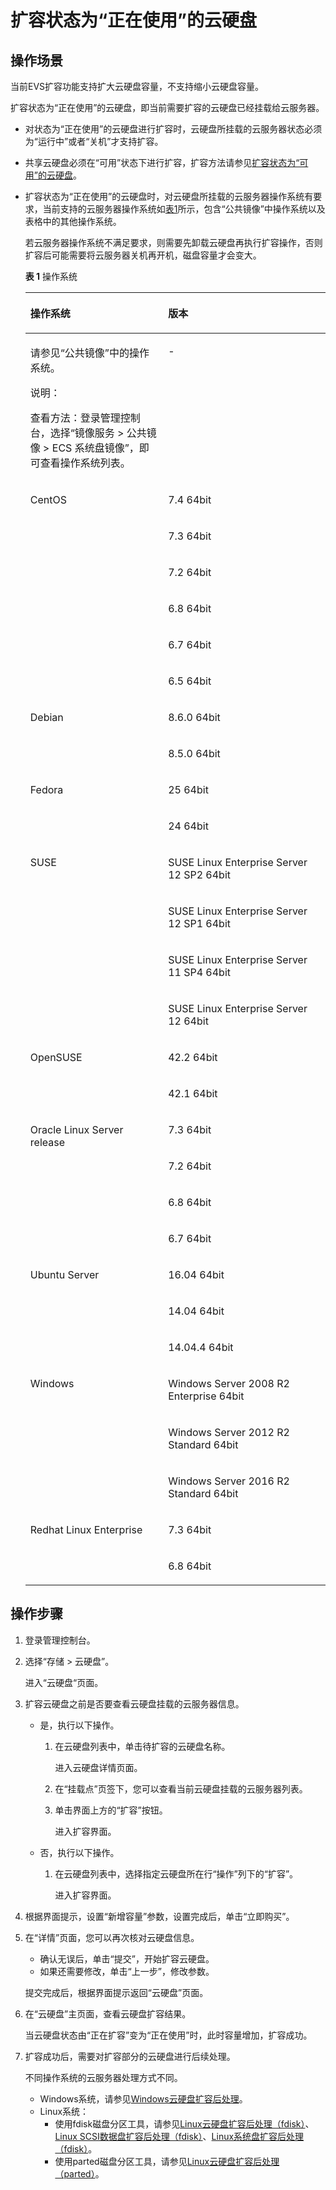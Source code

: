 # 扩容状态为“正在使用”的云硬盘<a name="ZH-CN_TOPIC_0077678449"></a>

## 操作场景<a name="section4199781203421"></a>

当前EVS扩容功能支持扩大云硬盘容量，不支持缩小云硬盘容量。

扩容状态为“正在使用”的云硬盘，即当前需要扩容的云硬盘已经挂载给云服务器。

-   对状态为“正在使用”的云硬盘进行扩容时，云硬盘所挂载的云服务器状态必须为“运行中”或者“关机”才支持扩容。
-   共享云硬盘必须在“可用”状态下进行扩容，扩容方法请参见[扩容状态为“可用”的云硬盘](扩容状态为-可用-的云硬盘.md)。
-   扩容状态为“正在使用”的云硬盘时，对云硬盘所挂载的云服务器操作系统有要求，当前支持的云服务器操作系统如[表1](#table53157090141716)所示，包含“公共镜像”中操作系统以及表格中的其他操作系统。

    若云服务器操作系统不满足要求，则需要先卸载云硬盘再执行扩容操作，否则扩容后可能需要将云服务器关机再开机，磁盘容量才会变大。

    **表 1**  操作系统

    <a name="table53157090141716"></a>
    <table><thead align="left"><tr id="row45496632141716"><th class="cellrowborder" valign="top" width="45.89%" id="mcps1.2.3.1.1"><p id="p61348555141716"><a name="p61348555141716"></a><a name="p61348555141716"></a>操作系统</p>
    </th>
    <th class="cellrowborder" valign="top" width="54.11%" id="mcps1.2.3.1.2"><p id="p3177030141716"><a name="p3177030141716"></a><a name="p3177030141716"></a>版本</p>
    </th>
    </tr>
    </thead>
    <tbody><tr id="row11188115275214"><td class="cellrowborder" valign="top" width="45.89%" headers="mcps1.2.3.1.1 "><p id="p18784916162415"><a name="p18784916162415"></a><a name="p18784916162415"></a>请参见“公共镜像”中的操作系统。</p>
    <div class="note" id="note56118501378"><a name="note56118501378"></a><a name="note56118501378"></a><span class="notetitle"> 说明： </span><div class="notebody"><p id="p161210505714"><a name="p161210505714"></a><a name="p161210505714"></a>查看方法：登录管理控制台，选择“镜像服务 &gt; 公共镜像  &gt; ECS 系统盘镜像”，即可查看操作系统列表。</p>
    </div></div>
    </td>
    <td class="cellrowborder" valign="top" width="54.11%" headers="mcps1.2.3.1.2 "><p id="p1198234182118"><a name="p1198234182118"></a><a name="p1198234182118"></a>-</p>
    </td>
    </tr>
    <tr id="row3353113994713"><td class="cellrowborder" rowspan="6" valign="top" width="45.89%" headers="mcps1.2.3.1.1 "><p id="p40749590141716"><a name="p40749590141716"></a><a name="p40749590141716"></a>CentOS</p>
    </td>
    <td class="cellrowborder" valign="top" width="54.11%" headers="mcps1.2.3.1.2 "><p id="p635420393471"><a name="p635420393471"></a><a name="p635420393471"></a>7.4 64bit</p>
    </td>
    </tr>
    <tr id="row56012882141716"><td class="cellrowborder" valign="top" headers="mcps1.2.3.1.1 "><p id="p12382523141716"><a name="p12382523141716"></a><a name="p12382523141716"></a>7.3 64bit</p>
    </td>
    </tr>
    <tr id="row44333849141716"><td class="cellrowborder" valign="top" headers="mcps1.2.3.1.1 "><p id="p34272050141716"><a name="p34272050141716"></a><a name="p34272050141716"></a>7.2 64bit</p>
    </td>
    </tr>
    <tr id="row40012999141716"><td class="cellrowborder" valign="top" headers="mcps1.2.3.1.1 "><p id="p19827453141716"><a name="p19827453141716"></a><a name="p19827453141716"></a>6.8 64bit</p>
    </td>
    </tr>
    <tr id="row44229353141716"><td class="cellrowborder" valign="top" headers="mcps1.2.3.1.1 "><p id="p25807831141716"><a name="p25807831141716"></a><a name="p25807831141716"></a>6.7 64bit</p>
    </td>
    </tr>
    <tr id="row30943891141716"><td class="cellrowborder" valign="top" headers="mcps1.2.3.1.1 "><p id="p23427267141716"><a name="p23427267141716"></a><a name="p23427267141716"></a>6.5 64bit</p>
    </td>
    </tr>
    <tr id="row9518817141716"><td class="cellrowborder" rowspan="2" valign="top" width="45.89%" headers="mcps1.2.3.1.1 "><p id="p32826701141716"><a name="p32826701141716"></a><a name="p32826701141716"></a>Debian</p>
    </td>
    <td class="cellrowborder" valign="top" width="54.11%" headers="mcps1.2.3.1.2 "><p id="p41717085141716"><a name="p41717085141716"></a><a name="p41717085141716"></a>8.6.0 64bit</p>
    </td>
    </tr>
    <tr id="row39909446141716"><td class="cellrowborder" valign="top" headers="mcps1.2.3.1.1 "><p id="p11439688141716"><a name="p11439688141716"></a><a name="p11439688141716"></a>8.5.0 64bit</p>
    </td>
    </tr>
    <tr id="row35848330141716"><td class="cellrowborder" rowspan="2" valign="top" width="45.89%" headers="mcps1.2.3.1.1 "><p id="p18033656141716"><a name="p18033656141716"></a><a name="p18033656141716"></a>Fedora</p>
    </td>
    <td class="cellrowborder" valign="top" width="54.11%" headers="mcps1.2.3.1.2 "><p id="p51440042141716"><a name="p51440042141716"></a><a name="p51440042141716"></a>25 64bit</p>
    </td>
    </tr>
    <tr id="row60307201141716"><td class="cellrowborder" valign="top" headers="mcps1.2.3.1.1 "><p id="p53045076141716"><a name="p53045076141716"></a><a name="p53045076141716"></a>24 64bit</p>
    </td>
    </tr>
    <tr id="row7643644141716"><td class="cellrowborder" rowspan="4" valign="top" width="45.89%" headers="mcps1.2.3.1.1 "><p id="p15155436141716"><a name="p15155436141716"></a><a name="p15155436141716"></a>SUSE</p>
    </td>
    <td class="cellrowborder" valign="top" width="54.11%" headers="mcps1.2.3.1.2 "><p id="p19630784141716"><a name="p19630784141716"></a><a name="p19630784141716"></a>SUSE Linux Enterprise Server 12 SP2 64bit</p>
    </td>
    </tr>
    <tr id="row42459331141716"><td class="cellrowborder" valign="top" headers="mcps1.2.3.1.1 "><p id="p16653801141716"><a name="p16653801141716"></a><a name="p16653801141716"></a>SUSE Linux Enterprise Server 12 SP1 64bit</p>
    </td>
    </tr>
    <tr id="row15666486141716"><td class="cellrowborder" valign="top" headers="mcps1.2.3.1.1 "><p id="p61025831141716"><a name="p61025831141716"></a><a name="p61025831141716"></a>SUSE Linux Enterprise Server 11 SP4 64bit</p>
    </td>
    </tr>
    <tr id="row12361574141716"><td class="cellrowborder" valign="top" headers="mcps1.2.3.1.1 "><p id="p61763470141716"><a name="p61763470141716"></a><a name="p61763470141716"></a>SUSE Linux Enterprise Server 12 64bit</p>
    </td>
    </tr>
    <tr id="row19000320141716"><td class="cellrowborder" rowspan="2" valign="top" width="45.89%" headers="mcps1.2.3.1.1 "><p id="p62630967141716"><a name="p62630967141716"></a><a name="p62630967141716"></a>OpenSUSE</p>
    </td>
    <td class="cellrowborder" valign="top" width="54.11%" headers="mcps1.2.3.1.2 "><p id="p39943595141716"><a name="p39943595141716"></a><a name="p39943595141716"></a>42.2 64bit</p>
    </td>
    </tr>
    <tr id="row23948039141716"><td class="cellrowborder" valign="top" headers="mcps1.2.3.1.1 "><p id="p60743008141716"><a name="p60743008141716"></a><a name="p60743008141716"></a>42.1 64bit</p>
    </td>
    </tr>
    <tr id="row9816168141716"><td class="cellrowborder" rowspan="4" valign="top" width="45.89%" headers="mcps1.2.3.1.1 "><p id="p56912129141716"><a name="p56912129141716"></a><a name="p56912129141716"></a>Oracle Linux Server release</p>
    </td>
    <td class="cellrowborder" valign="top" width="54.11%" headers="mcps1.2.3.1.2 "><p id="p46479735141716"><a name="p46479735141716"></a><a name="p46479735141716"></a>7.3 64bit</p>
    </td>
    </tr>
    <tr id="row15664432141716"><td class="cellrowborder" valign="top" headers="mcps1.2.3.1.1 "><p id="p60859451141716"><a name="p60859451141716"></a><a name="p60859451141716"></a>7.2 64bit</p>
    </td>
    </tr>
    <tr id="row10864151141716"><td class="cellrowborder" valign="top" headers="mcps1.2.3.1.1 "><p id="p7581075141716"><a name="p7581075141716"></a><a name="p7581075141716"></a>6.8 64bit</p>
    </td>
    </tr>
    <tr id="row1120811141716"><td class="cellrowborder" valign="top" headers="mcps1.2.3.1.1 "><p id="p23676896141716"><a name="p23676896141716"></a><a name="p23676896141716"></a>6.7 64bit</p>
    </td>
    </tr>
    <tr id="row11765478141716"><td class="cellrowborder" rowspan="3" valign="top" width="45.89%" headers="mcps1.2.3.1.1 "><p id="p13479695141716"><a name="p13479695141716"></a><a name="p13479695141716"></a>Ubuntu Server</p>
    </td>
    <td class="cellrowborder" valign="top" width="54.11%" headers="mcps1.2.3.1.2 "><p id="p18113516141716"><a name="p18113516141716"></a><a name="p18113516141716"></a>16.04 64bit</p>
    </td>
    </tr>
    <tr id="row28803922141716"><td class="cellrowborder" valign="top" headers="mcps1.2.3.1.1 "><p id="p51416345141716"><a name="p51416345141716"></a><a name="p51416345141716"></a>14.04 64bit</p>
    </td>
    </tr>
    <tr id="row60093924141716"><td class="cellrowborder" valign="top" headers="mcps1.2.3.1.1 "><p id="p35769679141716"><a name="p35769679141716"></a><a name="p35769679141716"></a>14.04.4 64bit</p>
    </td>
    </tr>
    <tr id="row53491656141716"><td class="cellrowborder" rowspan="3" valign="top" width="45.89%" headers="mcps1.2.3.1.1 "><p id="p37856897141716"><a name="p37856897141716"></a><a name="p37856897141716"></a>Windows</p>
    </td>
    <td class="cellrowborder" valign="top" width="54.11%" headers="mcps1.2.3.1.2 "><p id="p46509786141716"><a name="p46509786141716"></a><a name="p46509786141716"></a>Windows Server 2008 R2 Enterprise 64bit</p>
    </td>
    </tr>
    <tr id="row15934890141716"><td class="cellrowborder" valign="top" headers="mcps1.2.3.1.1 "><p id="p15657686141716"><a name="p15657686141716"></a><a name="p15657686141716"></a>Windows Server 2012 R2 Standard 64bit</p>
    </td>
    </tr>
    <tr id="row6701453141716"><td class="cellrowborder" valign="top" headers="mcps1.2.3.1.1 "><p id="p5946807141716"><a name="p5946807141716"></a><a name="p5946807141716"></a>Windows Server 2016 R2 Standard 64bit</p>
    </td>
    </tr>
    <tr id="row53521269141716"><td class="cellrowborder" rowspan="2" valign="top" width="45.89%" headers="mcps1.2.3.1.1 "><p id="p40255543141716"><a name="p40255543141716"></a><a name="p40255543141716"></a>Redhat Linux Enterprise</p>
    </td>
    <td class="cellrowborder" valign="top" width="54.11%" headers="mcps1.2.3.1.2 "><p id="p39473574141716"><a name="p39473574141716"></a><a name="p39473574141716"></a>7.3 64bit</p>
    </td>
    </tr>
    <tr id="row19717849141716"><td class="cellrowborder" valign="top" headers="mcps1.2.3.1.1 "><p id="p53641974141716"><a name="p53641974141716"></a><a name="p53641974141716"></a>6.8 64bit</p>
    </td>
    </tr>
    </tbody>
    </table>


## 操作步骤<a name="section5287890203514"></a>

1.  登录管理控制台。
2.  选择“存储 \> 云硬盘”。

    进入“云硬盘“页面。

3.  扩容云硬盘之前是否要查看云硬盘挂载的云服务器信息。
    -   是，执行以下操作。
        1.  在云硬盘列表中，单击待扩容的云硬盘名称。

            进入云硬盘详情页面。

        2.  在“挂载点”页签下，您可以查看当前云硬盘挂载的云服务器列表。
        3.  单击界面上方的“扩容”按钮。

            进入扩容界面。


    -   否，执行以下操作。
        1.  在云硬盘列表中，选择指定云硬盘所在行“操作”列下的“扩容”。

            进入扩容界面。



4.  根据界面提示，设置“新增容量”参数，设置完成后，单击“立即购买”。
5.  在“详情”页面，您可以再次核对云硬盘信息。

    -   确认无误后，单击“提交”，开始扩容云硬盘。
    -   如果还需要修改，单击“上一步”，修改参数。

    提交完成后，根据界面提示返回“云硬盘”页面。

6.  在“云硬盘”主页面，查看云硬盘扩容结果。

    当云硬盘状态由“正在扩容”变为“正在使用”时，此时容量增加，扩容成功。

7.  扩容成功后，需要对扩容部分的云硬盘进行后续处理。

    不同操作系统的云服务器处理方式不同。

    -   Windows系统，请参见[Windows云硬盘扩容后处理](Windows云硬盘扩容后处理.md)。
    -   Linux系统：
        -   使用fdisk磁盘分区工具，请参见[Linux云硬盘扩容后处理（fdisk）](Linux云硬盘扩容后处理（fdisk）.md)、[Linux SCSI数据盘扩容后处理（fdisk）](Linux-SCSI数据盘扩容后处理（fdisk）.md)、[Linux系统盘扩容后处理（fdisk）](Linux系统盘扩容后处理（fdisk）.md)。
        -   使用parted磁盘分区工具，请参见[Linux云硬盘扩容后处理（parted）](Linux云硬盘扩容后处理（parted）.md)。



